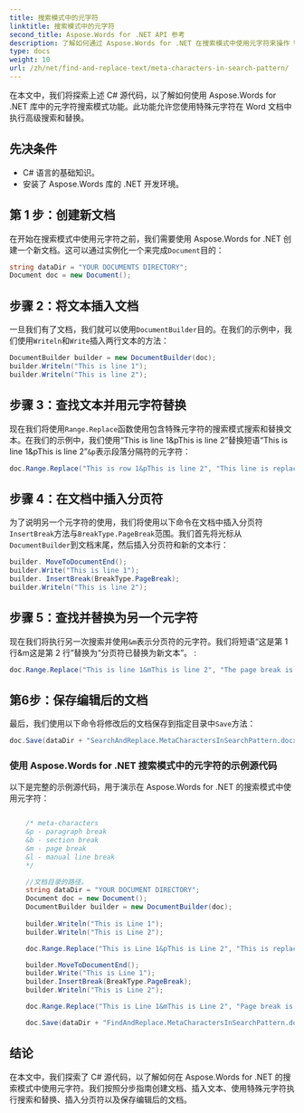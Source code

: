 ```yaml
---
title: 搜索模式中的元字符
linktitle: 搜索模式中的元字符
second_title: Aspose.Words for .NET API 参考
description: 了解如何通过 Aspose.Words for .NET 在搜索模式中使用元字符来操作 Word 文档。
type: docs
weight: 10
url: /zh/net/find-and-replace-text/meta-characters-in-search-pattern/
---
```


在本文中，我们将探索上述 C# 源代码，以了解如何使用 Aspose.Words for .NET 库中的元字符搜索模式功能。此功能允许您使用特殊元字符在 Word 文档中执行高级搜索和替换。

## 先决条件

- C# 语言的基础知识。
- 安装了 Aspose.Words 库的 .NET 开发环境。

## 第 1 步：创建新文档

在开始在搜索模式中使用元字符之前，我们需要使用 Aspose.Words for .NET 创建一个新文档。这可以通过实例化一个来完成`Document`目的：

```csharp
string dataDir = "YOUR DOCUMENTS DIRECTORY";
Document doc = new Document();
```

## 步骤 2：将文本插入文档

一旦我们有了文档，我们就可以使用`DocumentBuilder`目的。在我们的示例中，我们使用`Writeln`和`Write`插入两行文本的方法：

```csharp
DocumentBuilder builder = new DocumentBuilder(doc);
builder.Writeln("This is line 1");
builder.Writeln("This is line 2");
```

## 步骤 3：查找文本并用元字符替换

现在我们将使用`Range.Replace`函数使用包含特殊元字符的搜索模式搜索和替换文本。在我们的示例中，我们使用“This is line 1&pThis is line 2”替换短语“This is line 1&pThis is line 2”`&p`表示段落分隔符的元字符：

```csharp
doc.Range.Replace("This is row 1&pThis is line 2", "This line is replaced");
```

## 步骤 4：在文档中插入分页符

为了说明另一个元字符的使用，我们将使用以下命令在文档中插入分页符`InsertBreak`方法与`BreakType.PageBreak`范围。我们首先将光标从`DocumentBuilder`到文档末尾，然后插入分页符和新的文本行：

```csharp
builder. MoveToDocumentEnd();
builder.Write("This is line 1");
builder. InsertBreak(BreakType.PageBreak);
builder.Writeln("This is line 2");
```

## 步骤 5：查找并替换为另一个元字符

现在我们将执行另一次搜索并使用`&m`表示分页符的元字符。我们将短语“这是第 1 行&m这是第 2 行”替换为“分页符已替换为新文本”。 :

```csharp
doc.Range.Replace("This is line 1&mThis is line 2", "The page break is replaced with new text.");
```

## 第6步：保存编辑后的文档

最后，我们使用以下命令将修改后的文档保存到指定目录中`Save`方法：

```csharp
doc.Save(dataDir + "SearchAndReplace.MetaCharactersInSearchPattern.docx");
```

### 使用 Aspose.Words for .NET 搜索模式中的元字符的示例源代码

以下是完整的示例源代码，用于演示在 Aspose.Words for .NET 的搜索模式中使用元字符：

```csharp

	/* meta-characters
	&p - paragraph break
	&b - section break
	&m - page break
	&l - manual line break
	*/

	//文档目录的路径。
	string dataDir = "YOUR DOCUMENT DIRECTORY";
	Document doc = new Document();
	DocumentBuilder builder = new DocumentBuilder(doc);
	
	builder.Writeln("This is Line 1");
	builder.Writeln("This is Line 2");

	doc.Range.Replace("This is Line 1&pThis is Line 2", "This is replaced line");

	builder.MoveToDocumentEnd();
	builder.Write("This is Line 1");
	builder.InsertBreak(BreakType.PageBreak);
	builder.Writeln("This is Line 2");

	doc.Range.Replace("This is Line 1&mThis is Line 2", "Page break is replaced with new text.");

	doc.Save(dataDir + "FindAndReplace.MetaCharactersInSearchPattern.docx");

```

## 结论

在本文中，我们探索了 C# 源代码，以了解如何在 Aspose.Words for .NET 的搜索模式中使用元字符。我们按照分步指南创建文档、插入文本、使用特殊元字符执行搜索和替换、插入分页符以及保存编辑后的文档。
